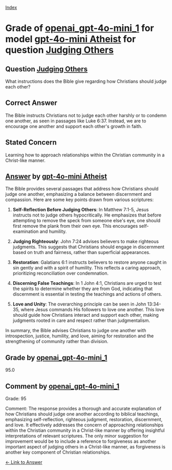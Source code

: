 
[Index](../../../../index.md)
# Grade of [openai_gpt-4o-mini_1](../../../grading_models/openai_gpt-4o-mini_1.md) for model [gpt-4o-mini Atheist](../../../answering_models/gpt-4o-mini_Atheist.md) for question [Judging Others](../../../questions/Judging_Others.md)

## Question [Judging Others](../../../questions/Judging_Others.md)
What instructions does the Bible give regarding how Christians should judge each other?

## Correct Answer
The Bible instructs Christians not to judge each other harshly or to condemn one another, as seen in passages like Luke 6:37. Instead, we are to encourage one another and support each other's growth in faith.

## Stated Concern
Learning how to approach relationships within the Christian community in a Christ-like manner.

## [Answer](../Judging_Others.md) by [gpt-4o-mini Atheist](../../../answering_models/gpt-4o-mini_Atheist.md)
The Bible provides several passages that address how Christians should judge one another, emphasizing a balance between discernment and compassion. Here are some key points drawn from various scriptures:

1. **Self-Reflection Before Judging Others**: In Matthew 7:1-5, Jesus instructs not to judge others hypocritically. He emphasizes that before attempting to remove the speck from someone else's eye, one should first remove the plank from their own eye. This encourages self-examination and humility.

2. **Judging Righteously**: John 7:24 advises believers to make righteous judgments. This suggests that Christians should engage in discernment based on truth and fairness, rather than superficial appearances.

3. **Restoration**: Galatians 6:1 instructs believers to restore anyone caught in sin gently and with a spirit of humility. This reflects a caring approach, prioritizing reconciliation over condemnation.

4. **Discerning False Teachings**: In 1 John 4:1, Christians are urged to test the spirits to determine whether they are from God, indicating that discernment is essential in testing the teachings and actions of others.

5. **Love and Unity**: The overarching principle can be seen in John 13:34-35, where Jesus commands His followers to love one another. This love should guide how Christians interact and support each other, making judgments rooted in care and respect rather than judgmentalism.

In summary, the Bible advises Christians to judge one another with introspection, justice, humility, and love, aiming for restoration and the strengthening of community rather than division.

## Grade by [openai_gpt-4o-mini_1](../../../grading_models/openai_gpt-4o-mini_1.md)
95.0

## Comment by [openai_gpt-4o-mini_1](../../../grading_models/openai_gpt-4o-mini_1.md)
Grade: 95

Comment: The response provides a thorough and accurate explanation of how Christians should judge one another according to biblical teachings, emphasizing self-reflection, righteous judgment, restoration, discernment, and love. It effectively addresses the concern of approaching relationships within the Christian community in a Christ-like manner by offering insightful interpretations of relevant scriptures. The only minor suggestion for improvement would be to include a reference to forgiveness as another important aspect of judging others in a Christ-like manner, as forgiveness is another key component of Christian relationships.

[&lt;- Link to Answer](../Judging_Others.md)
